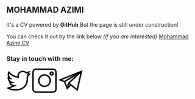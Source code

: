 ﻿
## MOHAMMAD AZIMI

It's a CV powered by **GitHub**
But the page is still under construction!

You can check it out by the link below *(if you are interested)*
[Mohammad Azimi CV](https://mohammadazimi.github.io)

### Stay in touch with me:
[![twitter](pics/twitter.png)](https://twitter.com/Mohammad_az97)  [![instagram](pics/instagram.png)](https://instagram.com/mh_az97)  [![telegram](pics/telegram.png)](https://t.me/mh_az97) 
